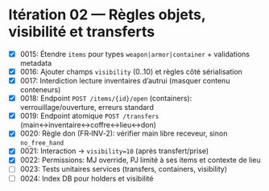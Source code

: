 # Itération 02 — Règles objets, visibilité et transferts

- [x] 0015: Étendre `items` pour types `weapon|armor|container` + validations metadata
- [x] 0016: Ajouter champs `visibility` (0..10) et règles côté sérialisation
- [x] 0017: Interdiction lecture inventaires d’autrui (masquer contenu conteneurs)
- [x] 0018: Endpoint `POST /items/{id}/open` (containers): verrouillage/ouverture, erreurs standard
- [x] 0019: Endpoint atomique `POST /transfers` (main↔inventaire↔coffre↔lieu↔don)
- [x] 0020: Règle don (FR‑INV‑2): vérifier main libre receveur, sinon `no_free_hand`
- [x] 0021: Interaction → `visibility=10` (après transfert/prise)
- [x] 0022: Permissions: MJ override, PJ limité à ses items et contexte de lieu
- [ ] 0023: Tests unitaires services (transfers, containers, visibility)
- [ ] 0024: Index DB pour holders et visibilité
